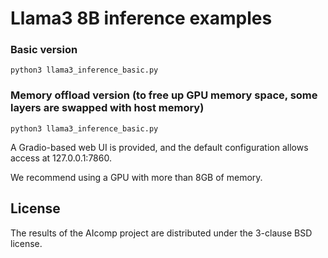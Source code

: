 # Llama3 8B inference examples

### Basic version

    python3 llama3_inference_basic.py

### Memory offload version (to free up GPU memory space, some layers are swapped with host memory)

    python3 llama3_inference_basic.py

A Gradio-based web UI is provided, and the default configuration allows access at 127.0.0.1:7860.

We recommend using a GPU with more than 8GB of memory.

## License

The results of the AIcomp project are distributed under the 3-clause BSD license.
